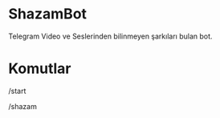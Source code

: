 # ShazamBot
Telegram Video ve Seslerinden bilinmeyen şarkıları bulan bot. 

# Komutlar

/start

/shazam
